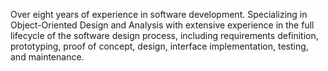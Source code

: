 Over eight years of experience in software development. Specializing in Object-Oriented Design and Analysis with extensive experience in the full lifecycle of the software design process, including requirements definition, prototyping, proof of concept, design, interface implementation, testing, and maintenance.

